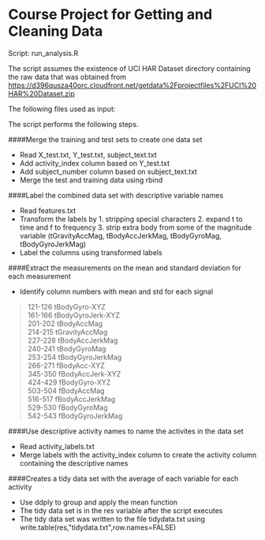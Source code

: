 Course Project for Getting and Cleaning Data
=============================================

Script: run_analysis.R

The script assumes the existence of UCI HAR Dataset directory containing the raw data that was obtained from  
https://d396qusza40orc.cloudfront.net/getdata%2Fprojectfiles%2FUCI%20HAR%20Dataset.zip 

The following files used as input:


The script performs the following steps.

####Merge the training and test sets to create one data set
* Read X_test.txt, Y_test.txt, subject_text.txt
* Add activity_index column based on Y_test.txt 
* Add subject_number column based on subject_text.txt
* Merge the test and training data using rbind

####Label the combined data set with descriptive variable names
* Read features.txt
* Transform the labels by 1. stripping special characters 2. expand t to time and f to frequency 3. strip extra body from some of the magnitude variable (tGravityAccMag, tBodyAccJerkMag, tBodyGyroMag, tBodyGyroJerkMag)
* Label the columns using transformed labels

####Extract the measurements on the mean and standard deviation for each measurement
* Identify column numbers with mean and std for each signal  
>121-126 tBodyGyro-XYZ  
>161-166 tBodyGyroJerk-XYZ  
>201-202 tBodyAccMag  
>214-215 tGravityAccMag  
>227-228 tBodyAccJerkMag  
>240-241 tBodyGyroMag  
>253-254 tBodyGyroJerkMag  
>266-271 fBodyAcc-XYZ  
>345-350 fBodyAccJerk-XYZ  
>424-429 fBodyGyro-XYZ  
>503-504 fBodyAccMag  
>516-517 fBodyAccJerkMag  
>529-530 fBodyGyroMag  
>542-543 fBodyGyroJerkMag  

####Use descriptive activity names to name the activites in the data set
* Read activity_labels.txt
* Merge labels with the activity_index column to create the activity column containing the descriptive names
 

####Creates a tidy data set with the average of each variable for each activity
* Use ddply to group and apply the mean function
* The tidy data set is in the res variable after the script executes
* The tidy data set was written to the file tidydata.txt using write.table(res,"tidydata.txt",row.names=FALSE)
